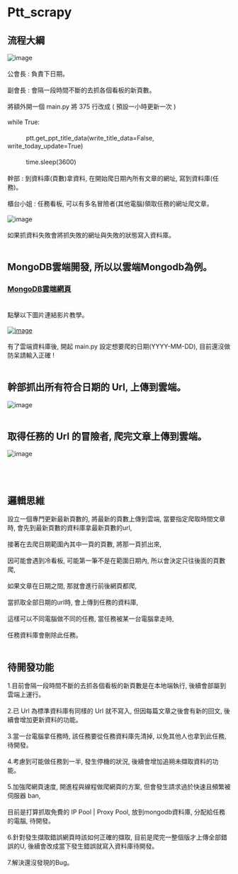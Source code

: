 # Ptt_scrapy
## 流程大綱
![image](https://i.imgur.com/s6n4kqC.gif)<br><br>
公會長 : 負責下日期。<br><br>
副會長 : 會隔一段時間不斷的去抓各個看板的新頁數。<br><br>
將額外開一個 main.py 將 375 行改成 ( 預設一小時更新一次 ) <br><br>
while True:<br><br>
　　　ptt.get_ppt_title_data(write_title_data=False, write_today_update=True)<br><br>
　　　time.sleep(3600)<br><br>
幹部 : 到資料庫(頁數)拿資料, 在開始爬日期內所有文章的網址, 寫到資料庫(任務)。<br><br>
櫃台小姐 : 任務看板, 可以有多名冒險者(其他電腦)領取任務的網址爬文章。<br><br>
![image](https://i.imgur.com/zeu3Dmz.gif)<br><br>
如果抓資料失敗會將抓失敗的網址與失敗的狀態寫入資料庫。<br><br>

## MongoDB雲端開發, 所以以雲端Mongodb為例。
### [MongoDB雲端網頁](https://account.mongodb.com/account/login)<br><br>
點擊以下圖片連結影片教學。<br><br>
[![image](https://i.imgur.com/hJoWWMv.png)](https://drive.google.com/open?id=1mKID7gVvBlrk-1Wr5Gd5XwscDbbtg7nA)<br><br>
有了雲端資料庫後, 開起 main.py 設定想要爬的日期(YYYY-MM-DD), 目前還沒做防呆請輸入正確 !<br><br>

## 幹部抓出所有符合日期的 Url, 上傳到雲端。
![image](https://i.imgur.com/jRNQPOy.gif)<br><br>

## 取得任務的 Url 的冒險者, 爬完文章上傳到雲端。
![image](https://i.imgur.com/w6q6U1h.gif)<br><br>
<br><br>
## 邏輯思維
設立一個專門更新最新頁數的, 將最新的頁數上傳到雲端,
當要指定爬取時間文章時, 會先到最新頁數的資料庫拿最新頁數的url, <br><br>
接著在去爬日期範圍內其中一頁的頁數, 將那一頁抓出來, <br><br>
因可能會遇到冷看板, 可能第一筆不是在範圍日期內, 所以會決定只往後面的頁數爬, <br><br>
如果文章在日期之間, 那就會進行前後網頁都爬, <br><br>
當抓取全部日期的url時, 會上傳到任務的資料庫, <br><br>
這樣可以不同電腦做不同的任務, 當任務被某一台電腦拿走時, <br><br>
任務資料庫會刪除此任務。
<br><br>
## 待開發功能
1.目前會隔一段時間不斷的去抓各個看板的新頁數是在本地端執行, 後續會部屬到雲端上運行。<br><br>
2.已 Url 為標準資料庫有同樣的 Url 就不寫入, 但因每篇文章之後會有新的回文, 後續會增加更新資料的功能。<br><br>
3.當一台電腦拿任務時, 該任務要從任務資料庫先清掉, 以免其他人也拿到此任務, 待開發。<br><br>
4.考慮到可能做任務到一半, 發生停機的狀況, 後續會增加追朔未擷取資料的功能。<br><br>
5.加強爬網頁速度, 開進程與線程做爬網頁的方案, 但會發生請求過於快速且頻繁被伺服器 ban, <br><br>
目前是打算抓取免費的 IP Pool | Proxy Pool, 放到mongodb資料庫, 分配給任務的電腦, 待開發。<br><br>
6.針對發生擷取錯誤網頁時該如何正確的擷取, 目前是爬完一整個版才上傳全部錯誤的U,
後續會改成當下發生錯誤就寫入資料庫待開發。<br><br>
7.解決還沒發現的Bug。
